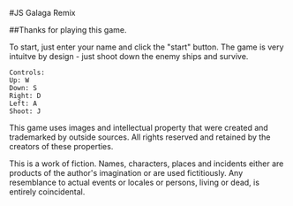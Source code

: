 #JS Galaga Remix

##Thanks for playing this game.

To start, just enter your name and click the "start" button. The game is very intuitve by design - just shoot down the enemy ships and survive.

```
Controls:
Up: W
Down: S
Right: D
Left: A
Shoot: J
```

This game uses images and intellectual property that were created and trademarked by outside sources. All rights reserved and retained by the creators of these properties.

This is a work of fiction. Names, characters, places and incidents either are products of the author's imagination or are used fictitiously. Any resemblance to actual events or locales or persons, living or dead, is entirely coincidental.
